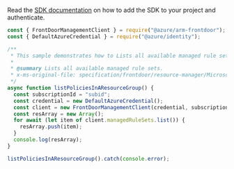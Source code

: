 Read the [SDK documentation](https://github.com/Azure/azure-sdk-for-js/blob/%40azure%2Farm-frontdoor_5.0.1/sdk/frontdoor/arm-frontdoor/README.md) on how to add the SDK to your project and authenticate.

```javascript
const { FrontDoorManagementClient } = require("@azure/arm-frontdoor");
const { DefaultAzureCredential } = require("@azure/identity");

/**
 * This sample demonstrates how to Lists all available managed rule sets.
 *
 * @summary Lists all available managed rule sets.
 * x-ms-original-file: specification/frontdoor/resource-manager/Microsoft.Network/stable/2020-11-01/examples/WafListManagedRuleSets.json
 */
async function listPoliciesInAResourceGroup() {
  const subscriptionId = "subid";
  const credential = new DefaultAzureCredential();
  const client = new FrontDoorManagementClient(credential, subscriptionId);
  const resArray = new Array();
  for await (let item of client.managedRuleSets.list()) {
    resArray.push(item);
  }
  console.log(resArray);
}

listPoliciesInAResourceGroup().catch(console.error);
```

